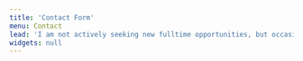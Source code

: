```yaml
---
title: 'Contact Form'
menu: Contact
lead: 'I am not actively seeking new fulltime opportunities, but occasionally have availability for some fun projects. Do you have an opportunity for us to work together to build something great? Use the form below to get in touch with me!'
widgets: null
---
```


